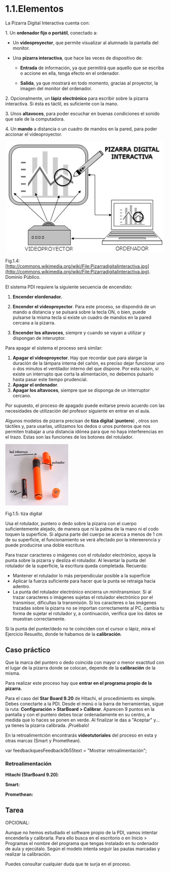 # 1.1.Elementos

La Pizarra Digital Interactiva cuenta con:

1. Un **ordenador fijo o portátil**, conectado a:

*   Un **videoproyector**, que permite visualizar al alumnado la pantalla del monitor.

*   Una **pizarra interactiva**, que hace las veces de dispositivo de:
    *   **Entrada** de información, ya que permitirá que aquello que se escriba o accione en ella, tenga efecto en el ordenador.
        
    *   **Salida**, ya que mostrará en todo momento, gracias al proyector, la imagen del monitor del ordenador.
        

2. Opcionalmente, un **lápiz electrónico** para escribir sobre la pizarra interactiva. Si ésta es táctil, es suficiente con la mano.

3. Unos **altavoces**, para poder escuchar en buenas condiciones el sonido que sale de la computadora.

4. Un **mando** a distancia o un cuadro de mandos en la pared, para poder accionar el videoproyector.


 ![pdi](img/Pizarradigitalinteractiva.jpg)


Fig.1.4: [http://commons.wikimedia.org/wiki/File:Pizarradigitalinteractiva.jpg](http://commons.wikimedia.org/wiki/File:Pizarradigitalinteractiva.jpg). Dominio Público.

El sistema PDI requiere la siguiente secuencia de encendido:

1.  **Encender elordenador.**
2.  **Encender el videoproyector**. Para este proceso, se dispondrá de un mando a distancia y se pulsará sobre la tecla ON, o bien, puede pulsarse la misma tecla si existe un cuadro de mandos en la pared cercana a la pizarra.  
    
3.  **Encender los altavoces**, siempre y cuando se vayan a utilizar y dispongan de interurptor.

Para apagar el sistema el proceso será similar:

1.  **Apagar el videoproyector**. Hay que recordar que para alargar la duración de la lámpara interna del cañón, es preciso dejar funcionar uno o dos minutos el ventilador interno del que dispone. Por esta razón, si existe un interrupto que corta la alimentación, no debemos pulsarlo hasta pasar este tiempo prudencial.
2.  **Apagar el ordenador**.
3.  **Apagar los altavoces**, siempre que se disponga de un interruptor cercano.

Por supuesto, el proceso de apagado puede evitarse previo acuerdo con las necesidades de utilización del profesor siguiente en entrar en el aula.

Algunos modelos de pizarra precisan de **tiza digital** (**puntero**) , otros son táctiles y, para usarlas, utilizamos los dedos o unos punteros que nos permiten trabajar a una distancia idónea para que no haya interferencias en el trazo. Estas son las funciones de los botones del rotulador.


![](img/tizadigital.jpg)


Fig.1.5: tiza digital

Usa el rotulador, puntero o dedo sobre la pizarra con el cuerpo suficientemente alejado, de manera que ni la palma de la mano ni el codo toquen la superficie. Si alguna parte del cuerpo se acerca a menos de 1 cm de su superficie, el funcionamiento se verá afectado por la intereerencia y puede producirse una doble escritura.

Para trazar caracteres o imágenes con el rotulador electrónico, apoya la punta sobre la pizarra y desliza el rotulador. Al levantar la punta del rotulador de la superficie, la escritura queda completada. Recuerda:

*   Mantener el rotulador lo más perpendicular posible a la superficie
*   Aplicar la fuerza suficiente para hacer que la punta se retraiga hacia adentro.
*   La punta del rotulador electrónico encierra un minitransmisor. Si al trazar caracteres o imágenes sujetas el rotulador electrónico por el transmisor, dificultas la transmisión. Si los caracteres o las imágenes trazadas sobre la pizarra no se importan correctamente al PC, cambia tu forma de sujetar el rotulador y, a continuación, verifica que los datos se muestran correctamente.

Si la punta del punter/dedo no te coinciden con el cursor o lápiz, mira el Ejercicio Resuelto, donde te habamos de la **calibración**.

## Caso práctico

Que la marca del puntero o dedo coincida con mayor o menor exactitud con el lugar de la pizarra donde se colocan, depende de la **calibración** de la misma.

Para realizar este proceso hay que **entrar en el programa propio de la pizarra**.

Para el caso del **Star Board 9.20** de Hitachi, el procedimiento es simple. Debes conectarte a la PDI. Desde el menú o la barra de herramientas, sigue la ruta: **Configuración > StarBoard > Calibrar**. Aparecen 9 puntos en la pantalla y con el puntero debes tocar ordenadamente en su centro, a medida que lo haces se ponen en verde. Al finalizar le das a "Aceptar" y... ya tienes la pizarra calibrada. ¡Pruébalo!

En la retroalimentción encontrarás **videotutoriales** del proceso en esta y otras marcas (Smart y Promethean).

var feedbackquesFeedback0b55text = "Mostrar retroalimentación";

### Retroalimentación

**Hitachi (StarBoard 9.20)**:

**Smart:**

**Promethean:**

## Tarea

OPCIONAL:

Aunque no hemos estudiado el software propio de la PDI, vamos intentar encenderla y calibrarla. Para ello busca en el escritorio o en Inicio > Programas el nombre del programa que tengas instalado en tu ordenador de aula y ejecútalo. Según el modelo intenta seguir las pautas marcadas y realizar la calibración.

Puedes consultar cualquier duda que te surja en el proceso.

